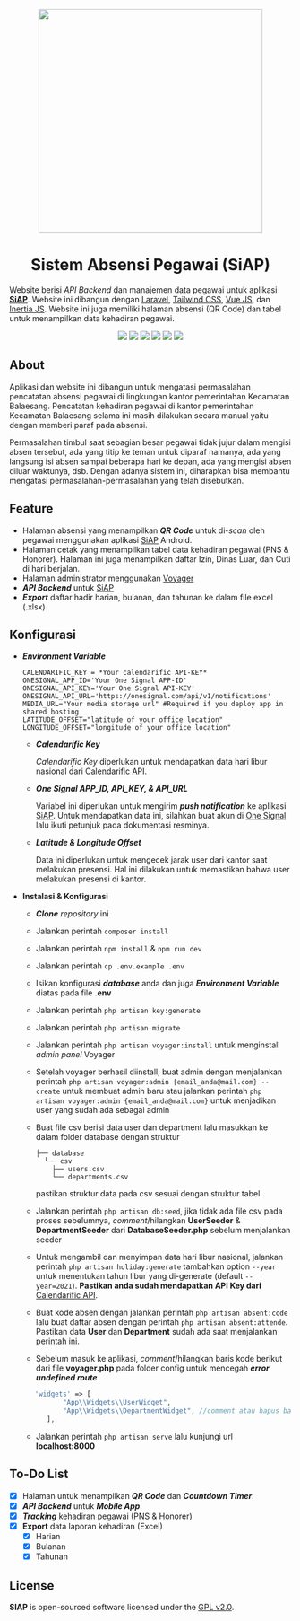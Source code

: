 <p align="center"><img src="https://i.ibb.co/X2tG5vD/logo-siap.png" width="400"></p>

<h1 align="center">
Sistem Absensi Pegawai (SiAP)
</h1>

Website berisi *API Backend* dan manajemen data pegawai untuk aplikasi **[SiAP](https://github.com/ryanaidilp/sistem_absensi_pegawai_app)**. Website ini dibangun dengan [Laravel](https://laravel.com), [Tailwind CSS](https://tailwindcss.com/), [Vue JS](https://vuejs.org), dan [Inertia JS](https://inertiajs.com). Website ini juga memiliki halaman absensi (QR Code) dan tabel untuk menampilkan data kehadiran pegawai.

<p align="center">
<img src="https://i.ibb.co/ZVyHrMh/screely-1611734499039.png"/>
<img src="https://i.ibb.co/3vMYDqg/screely-1612410329484.png"/>
<img src="https://i.ibb.co/dmDLn5J/screely-1612410516708.png"/>
<img src="https://i.ibb.co/6ZbqRDY/screely-1612410549780.png"/>
<img src="https://i.ibb.co/BGrbd4D/screely-1612410576769.png"/>
<img src="https://i.ibb.co/6vTB6zc/screely-1612410606804.png"/>
</p>

## About

Aplikasi dan website ini dibangun untuk mengatasi permasalahan pencatatan absensi pegawai di lingkungan kantor pemerintahan Kecamatan Balaesang. Pencatatan kehadiran pegawai di kantor pemerintahan Kecamatan Balaesang selama ini masih dilakukan secara manual yaitu dengan memberi paraf pada absensi.

Permasalahan timbul saat sebagian besar pegawai tidak jujur dalam mengisi absen tersebut, ada yang titip ke teman untuk diparaf namanya, ada yang langsung isi absen sampai beberapa hari ke depan, ada yang mengisi absen diluar waktunya, dsb. Dengan adanya sistem ini, diharapkan bisa membantu mengatasi permasalahan-permasalahan yang telah disebutkan.

## Feature

* Halaman absensi yang menampilkan ***QR Code*** untuk di-*scan* oleh pegawai menggunakan aplikasi [SiAP](https://play.google.com/store/apps/details?id=com.banuacoders.siap) Android.
* Halaman cetak yang menampilkan tabel data kehadiran pegawai (PNS & Honorer). Halaman ini juga menampilkan daftar Izin, Dinas Luar, dan Cuti di hari berjalan.
* Halaman administrator menggunakan [Voyager](https://voyager.devdojo.com/)
* ***API Backend*** untuk [SiAP](https://play.google.com/store/apps/details?id=com.banuacoders.siap)
* ***Export*** daftar hadir harian, bulanan, dan tahunan ke dalam file excel (.xlsx)

## Konfigurasi

* ***Environment Variable***

    ```dotenv
    CALENDARIFIC_KEY = *Your calendarific API-KEY*
    ONESIGNAL_APP_ID='Your One Signal APP-ID'
    ONESIGNAL_API_KEY='Your One Signal API-KEY'
    ONESIGNAL_API_URL='https://onesignal.com/api/v1/notifications'
    MEDIA_URL="Your media storage url" #Required if you deploy app in shared hosting
    LATITUDE_OFFSET="latitude of your office location"
    LONGITUDE_OFFSET="longitude of your office location"
    ```

  * ***Calendarific Key***

    *Calendarific Key* diperlukan untuk mendapatkan data hari libur nasional dari [Calendarific API](https://calendarific.com/).

  * ***One Signal APP_ID, API_KEY, & API_URL***

    Variabel ini diperlukan untuk mengirim ***push notification*** ke aplikasi [SiAP](https://play.google.com/store/apps/details?id=com.banuacoders.siap). Untuk mendapatkan data ini, silahkan buat akun di [One Signal](https://app.onesignal.com) lalu ikuti petunjuk pada dokumentasi resminya.

  * ***Latitude & Longitude Offset***

    Data ini diperlukan untuk mengecek jarak user dari kantor saat melakukan presensi. Hal ini dilakukan untuk memastikan bahwa user melakukan presensi di kantor.

* **Instalasi & Konfigurasi**
  * ***Clone*** *repository* ini
  * Jalankan perintah `composer install`
  * Jalankan perintah `npm install` & `npm run dev`
  * Jalankan perintah `cp .env.example .env`
  * Isikan konfigurasi ***database*** anda dan juga ***Environment Variable*** diatas pada file **.env**
  * Jalankan perintah `php artisan key:generate`
  * Jalankan perintah `php artisan migrate`
  * Jalankan perintah `php artisan voyager:install` untuk menginstall *admin panel* Voyager
  * Setelah voyager berhasil diinstall, buat admin dengan menjalankan perintah `php artisan voyager:admin {email_anda@mail.com} --create` untuk membuat admin baru atau jalankan perintah `php artisan voyager:admin {email_anda@mail.com}` untuk menjadikan user yang sudah ada sebagai admin
  * Buat file csv berisi data user dan department lalu masukkan ke dalam folder database dengan struktur

    ```directory
    ├── database
      └── csv
        ├── users.csv
        └── departments.csv
    ```

    pastikan struktur data pada csv sesuai dengan struktur tabel.

  * Jalankan perintah `php artisan db:seed`, jika tidak ada file csv pada proses sebelumnya, *comment*/hilangkan **UserSeeder** & **DepartmentSeeder** dari **DatabaseSeeder.php** sebelum menjalankan seeder
  * Untuk mengambil dan menyimpan data hari libur nasional, jalankan perintah  `php artisan holiday:generate` tambahkan option  `--year` untuk menentukan tahun libur yang di-generate (default  `--year=2021`). **Pastikan anda sudah mendapatkan API Key dari** [Calendarific API](https://calendarific.com/).
  * Buat kode absen dengan jalankan perintah `php artisan absent:code` lalu buat daftar absen dengan perintah `php artisan absent:attende`. Pastikan data **User** dan **Department** sudah ada saat menjalankan perintah ini.
  * Sebelum masuk ke aplikasi, *comment*/hilangkan baris kode berikut dari file **voyager.php** pada folder config untuk mencegah ***error undefined route***
  
  ```php
     'widgets' => [
            "App\\Widgets\\UserWidget",
            "App\\Widgets\\DepartmentWidget", //comment atau hapus baris ini
        ],
    ```

  * Jalankan perintah `php artisan serve` lalu kunjungi url **localhost:8000**

## To-Do List

* [x] Halaman untuk menampilkan ***QR Code*** dan ***Countdown Timer***.
* [x] ***API Backend*** untuk ***Mobile App***.
* [x] ***Tracking*** kehadiran pegawai (PNS & Honorer)
* [x] **Export** data laporan kehadiran (Excel)
  * [x] Harian
  * [x] Bulanan
  * [x] Tahunan

## License

**SIAP** is open-sourced software licensed under the [GPL v2.0](https://www.gnu.org/licenses/gpl-2.0.html).
